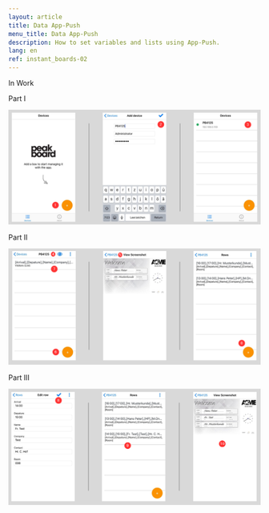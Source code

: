 ```yaml
---
layout: article
title: Data App-Push
menu_title: Data App-Push
description: How to set variables and lists using App-Push.
lang: en
ref: instant_boards-02
---
```


In Work

Part I

![img0](\assets\images\instant_boards\app\img0.png)

Part II

![img1](\assets\images\instant_boards\app\img1.png)

Part III

![img2](\assets\images\instant_boards\app\img2.png)